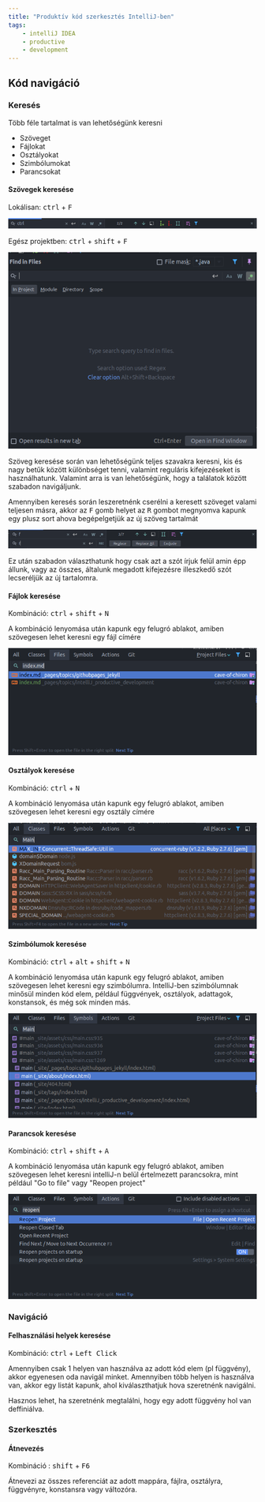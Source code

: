 ```yaml
---
title: "Produktív kód szerkesztés IntelliJ-ben"
tags:
	- intelliJ IDEA
    - productive
    - development
---
```


## Kód navigáció

### Keresés

Több féle tartalmat is van lehetőségünk keresni

- Szöveget
- Fájlokat
- Osztályokat
- Szimbólumokat
- Parancsokat

#### Szövegek keresése

Lokálisan: <kbd>ctrl</kbd> + <kbd>F</kbd>

![Lokális keresés](./screenshots/local_string_search.png)

Egész projektben: <kbd>ctrl</kbd> + <kbd>shift</kbd> + <kbd>F</kbd>

![Lokális keresés](./screenshots/global_string_search.png)

Szöveg keresése során van lehetőségünk teljes szavakra keresni, kis és nagy betűk között különbséget tenni, valamint reguláris kifejezéseket is használhatunk. Valamint arra is van lehetőségünk, hogy a találatok között szabadon navigáljunk.

Amennyiben keresés során leszeretnénk cserélni a keresett szöveget valami teljesen másra, akkor az <kbd>F</kbd> gomb helyet az <kbd>R</kbd> gombot megnyomva kapunk egy plusz sort ahova begépelgetjük az új szöveg tartalmát

![Lokális keresés_és_cserélés](./screenshots/local_string_replace.png)

Ez után szabadon választhatunk hogy csak azt a szót írjuk felül amin épp állunk, vagy az összes, általunk megadott kifejezésre illeszkedő szót lecseréljük az új tartalomra.


#### Fájlok keresése

Kombináció: <kbd>ctrl</kbd> + <kbd>shift</kbd> + <kbd>N</kbd>

A kombináció lenyomása után kapunk egy felugró ablakot, amiben szövegesen lehet keresni egy fájl címére

![Fájl_keresése](./screenshots/file_search.png)


#### Osztályok keresése

Kombináció: <kbd>ctrl</kbd> + <kbd>N</kbd>

A kombináció lenyomása után kapunk egy felugró ablakot, amiben szövegesen lehet keresni egy osztály címére

![Osztály_keresése](./screenshots/class_search.png)

#### Szimbólumok keresése

Kombináció: <kbd>ctrl</kbd> + <kbd>alt</kbd> + <kbd>shift</kbd> + <kbd>N</kbd>

A kombináció lenyomása után kapunk egy felugró ablakot, amiben szövegesen lehet keresni egy szimbólumra. IntelliJ-ben szimbólumnak minősül minden kód elem, például függvények, osztályok, adattagok, konstansok, és még sok minden más.

![Szimbólum_keresése](./screenshots/symbol_search.png)

#### Parancsok keresése

Kombináció: <kbd>ctrl</kbd> + <kbd>shift</kbd> + <kbd>A</kbd>

A kombináció lenyomása után kapunk egy felugró ablakot, amiben szövegesen lehet keresni intelliJ-n belül értelmezett parancsokra, mint például "Go to file" vagy "Reopen project"

![Parancs_keresése](./screenshots/action_search.png)

### Navigáció

#### Felhasználási helyek keresése

Kombináció: <kbd>ctrl</kbd> + <kbd>Left Click</kbd>

Amennyiben csak 1 helyen van használva az adott kód elem (pl függvény), akkor egyenesen oda navigál minket. Amennyiben több helyen is használva van, akkor egy listát kapunk, ahol kiválaszthatjuk hova szeretnénk navigálni.

Hasznos lehet, ha szeretnénk megtalálni, hogy egy adott függvény hol van deffiniálva.

### Szerkesztés

#### Átnevezés

Kombináció : <kbd>shift</kbd> + <kbd>F6</kbd>

Átnevezi az összes referenciát az adott mappára, fájlra, osztályra, függvényre, konstansra vagy változóra.
